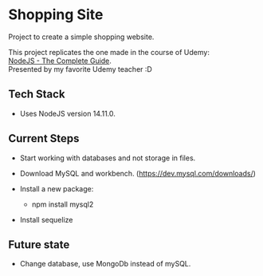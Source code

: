 # Shopping Site

Project to create a simple shopping website.

This project replicates the one made in the course of Udemy:  
[NodeJS - The Complete Guide](https://www.udemy.com/course/nodejs-the-complete-guide/).  
Presented by my favorite Udemy teacher :D


## Tech Stack

- Uses NodeJS version 14.11.0.


## Current Steps

- Start working with databases and not storage in files.

- Download MySQL and workbench. (https://dev.mysql.com/downloads/)
- Install a new package:
    - npm install mysql2
- Install sequelize

## Future state

- Change database, use MongoDb instead of mySQL.

